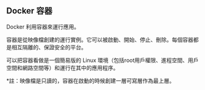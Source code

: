 ## Docker 容器
Docker 利用容器來運行應用。

容器是從映像檔創建的運行實例。它可以被啟動、開始、停止、刪除。每個容器都是相互隔離的、保證安全的平台。

可以把容器看做是一個簡易版的 Linux 環境（包括root用戶權限、進程空間、用戶空間和網路空間等）和運行在其中的應用程序。

*註：映像檔是只讀的，容器在啟動的時候創建一層可寫層作為最上層。

